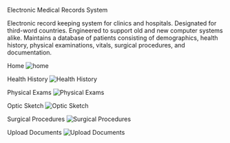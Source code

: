 Electronic Medical Records System

Electronic record keeping system for clinics and hospitals. Designated for third-word countries. Engineered to support old and new computer systems alike. Maintains a database of patients consisting of demographics, health history, physical examinations, vitals, surgical procedures, and documentation.

Home
![home](http://i.imgur.com/DBKHRJN.jpg)

Health History
![Health History](http://i.imgur.com/bcqbOPw.jpg)

Physical Exams
![Physical Exams](http://i.imgur.com/3YCnhKV.png)

Optic Sketch
![Optic Sketch](http://i.imgur.com/XKYQgpC.png)

Surgical Procedures
![Surgical Procedures](http://i.imgur.com/Mle0RS0.png)

Upload Documents
![Upload Documents](http://i.imgur.com/XolyI8s.png)

